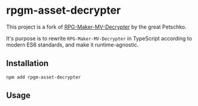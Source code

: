 # rpgm-asset-decrypter

This project is a fork of [RPG-Maker-MV-Decrypter](https://gitlab.com/Petschko/RPG-Maker-MV-Decrypter) by the great Petschko.

It's purpose is to rewrite `RPG-Maker-MV-Decrypter` in TypeScript according to modern ES6 standards, and make it runtime-agnostic.

## Installation

`npm add rpgm-asset-decrypter`

## Usage
